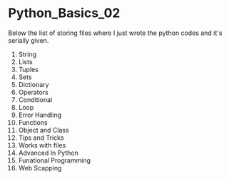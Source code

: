 # Python_Basics_02
Below the list of storing files where I just wrote the python codes and it's serially given.
1. String
2. Lists
3. Tuples
4. Sets
5. Dictionary
6. Operators
7. Conditional
8. Loop
9. Error Handling
10. Functions
11. Object and Class
12. Tips and Tricks
13. Works with files
14. Advanced In Python
15. Funational Programming
16. Web Scapping
